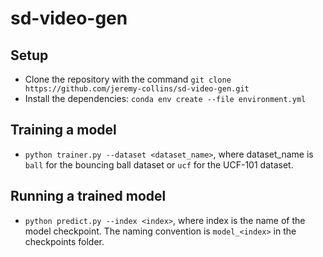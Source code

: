 # sd-video-gen

## Setup
- Clone the repository with the command `git clone https://github.com/jeremy-collins/sd-video-gen.git`
- Install the dependencies: `conda env create --file environment.yml`

## Training a model
- `python trainer.py --dataset <dataset_name>`, where dataset_name is `ball` for the bouncing ball dataset or `ucf` for the UCF-101 dataset.

## Running a trained model
- `python predict.py --index <index>`, where index is the name of the model checkpoint. The naming convention is `model_<index>` in the checkpoints folder.
